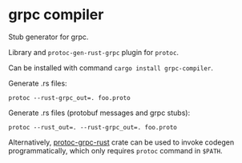 # grpc compiler

Stub generator for grpc.

Library and `protoc-gen-rust-grpc` plugin for `protoc`.

Can be installed with command `cargo install grpc-compiler`.

Generate .rs files:

```
protoc --rust-grpc_out=. foo.proto
```

Generate .rs files (protobuf messages and grpc stubs):

```
protoc --rust_out=. --rust-grpc_out=. foo.proto
```

Alternatively, [protoc-grpc-rust](https://github.com/stepancheg/grpc-rust/tree/master/protoc-rust-grpc)
crate can be used to invoke codegen programmatically, which only requires `protoc` command in `$PATH`.
